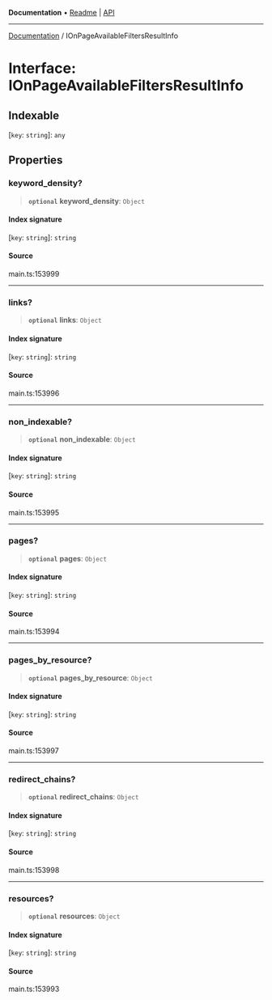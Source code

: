 **Documentation** • [Readme](../README.md) \| [API](../globals.md)

***

[Documentation](../README.md) / IOnPageAvailableFiltersResultInfo

# Interface: IOnPageAvailableFiltersResultInfo

## Indexable

 \[`key`: `string`\]: `any`

## Properties

### keyword\_density?

> **`optional`** **keyword\_density**: `Object`

#### Index signature

 \[`key`: `string`\]: `string`

#### Source

main.ts:153999

***

### links?

> **`optional`** **links**: `Object`

#### Index signature

 \[`key`: `string`\]: `string`

#### Source

main.ts:153996

***

### non\_indexable?

> **`optional`** **non\_indexable**: `Object`

#### Index signature

 \[`key`: `string`\]: `string`

#### Source

main.ts:153995

***

### pages?

> **`optional`** **pages**: `Object`

#### Index signature

 \[`key`: `string`\]: `string`

#### Source

main.ts:153994

***

### pages\_by\_resource?

> **`optional`** **pages\_by\_resource**: `Object`

#### Index signature

 \[`key`: `string`\]: `string`

#### Source

main.ts:153997

***

### redirect\_chains?

> **`optional`** **redirect\_chains**: `Object`

#### Index signature

 \[`key`: `string`\]: `string`

#### Source

main.ts:153998

***

### resources?

> **`optional`** **resources**: `Object`

#### Index signature

 \[`key`: `string`\]: `string`

#### Source

main.ts:153993
